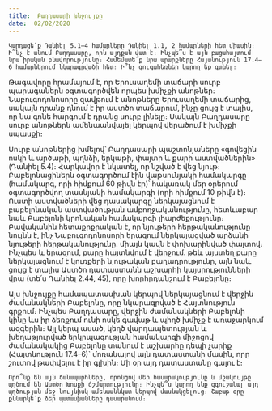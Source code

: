 ```yaml
---
title:  Բաղդասարի խնջույքը
date:  02/02/2020
---
```


`Կարդացե՛ք Դանիել 5.1–4 համարները Դանիել 1.1, 2 համարների հետ միասին։ Ի՞նչ է անում Բաղդասարը, որն այդքան վատ է։ Ինչպե՞ս է այն բացահայտում նրա իրական բնավորությունը։ Համեմատե՛ք նրա արարքները Հայտնություն 17.4–6 համարներում նկարագրվածի հետ։ Ի՞նչ զուգահեռներ կարող եք գտնել։`

Թագավորը հրամայում է, որ Երուսաղեմի տաճարի սուրբ պարագաներն օգտագործվեն որպես խմիչքի անոթներ։ Նաբուգոդոնոսորը զավթում է անոթները Երուսաղեմի տաճարից, սակայն դրանք դնում է իր աստծո տաճարում, ինչը ցույց է տալիս, որ նա գոնե հարգում է դրանց սուրբ լինելը։ Սակայն Բաղդասարը սուրբ անոթներն ամենաանվայել կերպով վերածում է խմիչքի սպասքի։

Սուրբ անոթներից խմելով՝ Բաղդասարի պաշտոնյաները «գովեցին ոսկի և արծաթի, պղնձի, երկաթի, փայտի և քարի աստվածներին» (Դանիել 5.4)։ Հարկավոր է նկատել, որ նշված է վեց նյութ։ Բաբելոնացիներն օգտագործում էին վաթսունյակի համակարգը (համակարգ, որի հիմքում 60 թիվն էր)՝ հակառակ մեր օրերում օգտագործվող տասնյակի համակարգի (որի հիմքում 10 թիվն է)։ Ուստի աստվածների վեց դասակարգը ներկայացնում է բաբելոնական աստվածության ամբողջականությունը, հետևաբար նաև Բաբելոնի կրոնական համակարգի լիարժեքությունը։ Բավականին հետաքրքրական է, որ նյութերի հերթականությունը նույնն է, ինչ Նաբուգոդոնոսորի երազում ներկայացված արձանի նյութերի հերթականությունը. միայն կավն է փոխարինված փայտով։ Ինչպես և երազում, քարը հայտնվում է վերջում. թեև այստեղ քարը ներկայացնում է կուռքերի նյութական բաղադրությունը, այն նաև ցույց է տալիս Աստծո դատաստանն աշխարհի կայսրությունների վրա (տե՛ս Դանիել 2.44, 45), որը խորհրդանշում է Բաբելոնը։

Այս խնջույքը համապատասխան կերպով ներկայացնում է վերջին ժամանակների Բաբելոնը, որը նկարագրված է Հայտնություն գրքում։ Ինչպես Բաղդասարը, վերջին ժամանակների Բաբելոնի կինը ևս իր ձեռքում ունի ոսկե գավաթ և պիղծ խմիչք է առաջարկում ազգերին։ Այլ կերպ ասած, կեղծ վարդապետության և խեղաթյուրված երկրպագության համակարգի միջոցով ժամանակակից Բաբելոնը տանում է աշխարհը դեպի չարիք (Հայտնություն 17.4–6)` մոռանալով այն դատաստանի մասին, որը շուտով թափվելու է իր գլխին։ Մի օր այդ դատաստանը գալու է։

`Որո՞նք են այն ճանապարհները, որոնցով մեր հասարակությունը և մշակույթը պղծում են Աստծո Խոսքի ճշմարտությունը։ Ինչպե՞ս կարող ենք զգուշանալ այդ պղծության մեջ նույնիսկ ամենաաննկատ կերպով մասնակցելուց։ Շաբաթ օրը քննարկե՛ք ձեր պատասխանները դասարանում։`